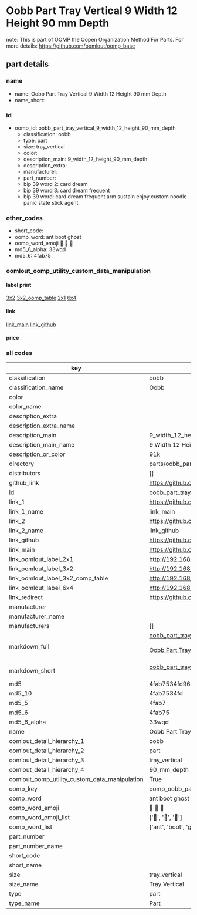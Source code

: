 # Oobb Part Tray Vertical 9 Width 12 Height 90 mm Depth  

note: This is part of OOMP the Oopen Organization Method For Parts. For more details: https://github.com/oomlout/oomp_base

##  part details
  







### name
* name: Oobb Part Tray Vertical 9 Width 12 Height 90 mm Depth
* name_short: 
### id
* oomp_id: oobb_part_tray_vertical_9_width_12_height_90_mm_depth
  * classification: oobb
  * type: part
  * size: tray_vertical
  * color: 
  * description_main: 9_width_12_height_90_mm_depth
  * description_extra: 
  * manufacturer: 
  * part_number: 
  * bip 39 word 2: card dream
  * bip 39 word 3: card dream frequent
  * bip 39 word: card dream frequent arm sustain enjoy custom noodle panic state stick agent

### other_codes
* short_code: 
* oomp_word: ant boot ghost
* oomp_word_emoji :ant: :boot: :ghost:
* md5_6_alpha: 33wqd
* md5_6: 4fab75






### oomlout_oomp_utility_custom_data_manipulation
#### label print
[3x2](http://192.168.1.245:1112/?label=oomp%2033wqd)
[3x2_oomp_table](http://192.168.1.108:1112/?label=oomp%2033wqd)
[2x1](http://192.168.1.242:1112/?label=oomp%2033wqd)
[6x4](http://192.168.1.55:1112/?label=oomp%2033wqd)    

#### link

[link_main](https://github.com/oomlout/oomlout_oomp_version_1_messy/tree/main/parts/oobb_part_tray_vertical_9_width_12_height_90_mm_depth) [link_github](https://github.com/oomlout/oomlout_oomp_version_1_messy/tree/main/parts/oobb_part_tray_vertical_9_width_12_height_90_mm_depth)                             

#### price







### all codes 
| key | value |  
| --- | --- |  
| classification | oobb |  
| classification_name | Oobb |  
| color |  |  
| color_name |  |  
| description_extra |  |  
| description_extra_name |  |  
| description_main | 9_width_12_height_90_mm_depth |  
| description_main_name | 9 Width 12 Height 90 mm Depth |  
| description_or_color | 91k |  
| directory | parts/oobb_part_tray_vertical_9_width_12_height_90_mm_depth |  
| distributors | [] |  
| github_link | https://github.com/oomlout/oomlout_oomp_part_src/tree/main/parts/oobb_part_tray_vertical_9_width_12_height_90_mm_depth |  
| id | oobb_part_tray_vertical_9_width_12_height_90_mm_depth |  
| link_1 | https://github.com/oomlout/oomlout_oomp_version_1_messy/tree/main/parts/oobb_part_tray_vertical_9_width_12_height_90_mm_depth |  
| link_1_name | link_main |  
| link_2 | https://github.com/oomlout/oomlout_oomp_version_1_messy/tree/main/parts/oobb_part_tray_vertical_9_width_12_height_90_mm_depth |  
| link_2_name | link_github |  
| link_github | https://github.com/oomlout/oomlout_oomp_version_1_messy/tree/main/parts/oobb_part_tray_vertical_9_width_12_height_90_mm_depth |  
| link_main | https://github.com/oomlout/oomlout_oomp_version_1_messy/tree/main/parts/oobb_part_tray_vertical_9_width_12_height_90_mm_depth |  
| link_oomlout_label_2x1 | http://192.168.1.242:1112/?label=oomp%2033wqd |  
| link_oomlout_label_3x2 | http://192.168.1.245:1112/?label=oomp%2033wqd |  
| link_oomlout_label_3x2_oomp_table | http://192.168.1.108:1112/?label=oomp%2033wqd |  
| link_oomlout_label_6x4 | http://192.168.1.55:1112/?label=oomp%2033wqd |  
| link_redirect | https://github.com/oomlout/oomlout_oomp_version_1_messy/tree/main/parts/oobb_part_tray_vertical_9_width_12_height_90_mm_depth |  
| manufacturer |  |  
| manufacturer_name |  |  
| manufacturers | [] |  
| markdown_full | [oobb_part_tray_vertical_9_width_12_height_90_mm_depth](none)<br>[](none)<br>[Oobb Part Tray Vertical 9 Width 12 Height 90 Mm Depth](none)<br><br> |  
| markdown_short | [oobb_part_tray_vertical_9_width_12_height_90_mm_depth](none)<br><br> |  
| md5 | 4fab7534fd9606d12aed70bab950a114 |  
| md5_10 | 4fab7534fd |  
| md5_5 | 4fab7 |  
| md5_6 | 4fab75 |  
| md5_6_alpha | 33wqd |  
| name | Oobb Part Tray Vertical 9 Width 12 Height 90 mm Depth |  
| oomlout_detail_hierarchy_1 | oobb |  
| oomlout_detail_hierarchy_2 | part |  
| oomlout_detail_hierarchy_3 | tray_vertical |  
| oomlout_detail_hierarchy_4 | 90_mm_depth |  
| oomlout_oomp_utility_custom_data_manipulation | True |  
| oomp_key | oomp_oobb_part_tray_vertical_9_width_12_height_90_mm_depth |  
| oomp_word | ant boot ghost |  
| oomp_word_emoji | :ant: :boot: :ghost: |  
| oomp_word_emoji_list | [':ant:', ':boot:', ':ghost:'] |  
| oomp_word_list | ['ant', 'boot', 'ghost'] |  
| part_number |  |  
| part_number_name |  |  
| short_code |  |  
| short_name |  |  
| size | tray_vertical |  
| size_name | Tray Vertical |  
| type | part |  
| type_name | Part |  
